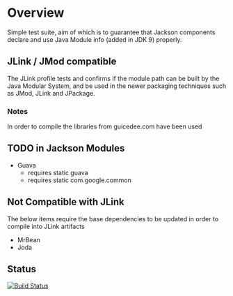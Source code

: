 # Overview

Simple test suite, aim of which is to guarantee that Jackson components declare and use
Java Module info (added in JDK 9) properly.

## JLink / JMod compatible 
The JLink profile tests and confirms if the module path can be built by the Java Modular System, and be used in the newer packaging techniques such as JMod, JLink and JPackage.

### Notes
In order to compile the libraries from guicedee.com have been used

## TODO in Jackson Modules
* Guava
  * requires static guava
  * requires static com.google.common

## Not Compatible with JLink
The below items require the base dependencies to be updated in order to compile into JLink artifacts
* MrBean
* Joda

## Status

[![Build Status](https://travis-ci.org/FasterXML/jackson-jdk11-compat-test.svg)](https://travis-ci.org/FasterXML/jackson-jdk11-compat-test)
